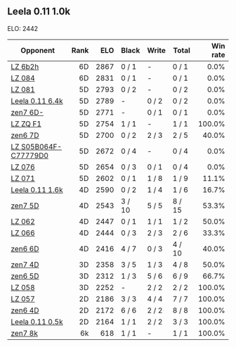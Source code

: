 ## Leela 0.11 1.0k ##

ELO: 2442

Opponent | Rank | ELO | Black | Write | Total | Win rate
---------|-----:|----:|-------|-------|-------|-------:
[LZ 6b2h](LZ%206b2h.md) | 6D | 2867 | 0 / 1 | - | 0 / 1 | 0.0%
[LZ 084](LZ%20084.md) | 6D | 2831 | 0 / 1 | - | 0 / 1 | 0.0%
[LZ 081](LZ%20081.md) | 5D | 2793 | 0 / 2 | - | 0 / 2 | 0.0%
[Leela 0.11 6.4k](Leela%200.11%206.4k.md) | 5D | 2789 | - | 0 / 2 | 0 / 2 | 0.0%
[zen7 6D-](zen7%206D-.md) | 5D | 2771 | - | 0 / 1 | 0 / 1 | 0.0%
[LZ ZQ F1](LZ%20ZQ%20F1.md) | 5D | 2754 | 1 / 1 | - | 1 / 1 | 100.0%
[zen6 7D](zen6%207D.md) | 5D | 2700 | 0 / 2 | 2 / 3 | 2 / 5 | 40.0%
[LZ S05B064F-C77779D0](LZ%20S05B064F-C77779D0.md) | 5D | 2672 | 0 / 4 | - | 0 / 4 | 0.0%
[LZ 076](LZ%20076.md) | 5D | 2654 | 0 / 3 | 0 / 1 | 0 / 4 | 0.0%
[LZ 071](LZ%20071.md) | 5D | 2602 | 0 / 1 | 1 / 8 | 1 / 9 | 11.1%
[Leela 0.11 1.6k](Leela%200.11%201.6k.md) | 4D | 2590 | 0 / 2 | 1 / 4 | 1 / 6 | 16.7%
[zen7 5D](zen7%205D.md) | 4D | 2543 | 3 / 10 | 5 / 5 | 8 / 15 | 53.3%
[LZ 062](LZ%20062.md) | 4D | 2447 | 0 / 1 | 1 / 1 | 1 / 2 | 50.0%
[LZ 066](LZ%20066.md) | 4D | 2444 | 0 / 3 | 2 / 3 | 2 / 6 | 33.3%
[zen6 6D](zen6%206D.md) | 4D | 2416 | 4 / 7 | 0 / 3 | 4 / 10 | 40.0%
[zen7 4D](zen7%204D.md) | 3D | 2358 | 3 / 5 | 1 / 3 | 4 / 8 | 50.0%
[zen6 5D](zen6%205D.md) | 3D | 2312 | 1 / 3 | 5 / 6 | 6 / 9 | 66.7%
[LZ 058](LZ%20058.md) | 3D | 2252 | - | 2 / 2 | 2 / 2 | 100.0%
[LZ 057](LZ%20057.md) | 2D | 2186 | 3 / 3 | 4 / 4 | 7 / 7 | 100.0%
[zen6 4D](zen6%204D.md) | 2D | 2172 | 6 / 6 | 2 / 2 | 8 / 8 | 100.0%
[Leela 0.11 0.5k](Leela%200.11%200.5k.md) | 2D | 2164 | 1 / 1 | 2 / 2 | 3 / 3 | 100.0%
[zen7 8k](zen7%208k.md) | 6k | 618 | 1 / 1 | - | 1 / 1 | 100.0%
